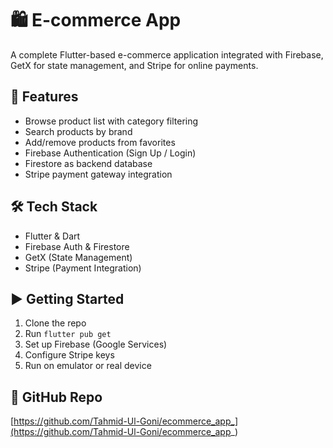 # 🛍️ E-commerce App

A complete Flutter-based e-commerce application integrated with Firebase, GetX for state management, and Stripe for online payments.

## 🚀 Features
- Browse product list with category filtering
- Search products by brand
- Add/remove products from favorites
- Firebase Authentication (Sign Up / Login)
- Firestore as backend database
- Stripe payment gateway integration

## 🛠️ Tech Stack
- Flutter & Dart
- Firebase Auth & Firestore
- GetX (State Management)
- Stripe (Payment Integration)

## ▶️ Getting Started
1. Clone the repo
2. Run `flutter pub get`
3. Set up Firebase (Google Services)
4. Configure Stripe keys
5. Run on emulator or real device

## 🔗 GitHub Repo
[https://github.com/Tahmid-Ul-Goni/ecommerce_app_](https://github.com/Tahmid-Ul-Goni/ecommerce_app_)
